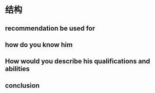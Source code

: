 
# 结构

## recommendation be used for

## how do you know him

## How would you describe his qualifications and abilities

## conclusion
